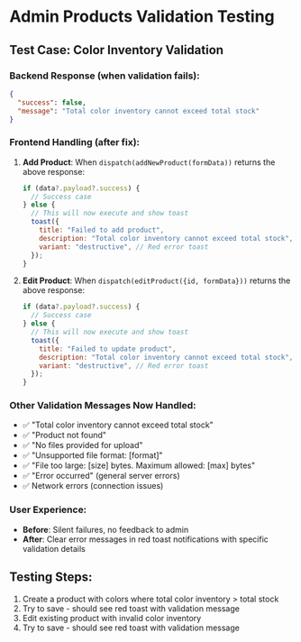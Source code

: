 # Admin Products Validation Testing

## Test Case: Color Inventory Validation

### Backend Response (when validation fails):
```json
{
  "success": false,
  "message": "Total color inventory cannot exceed total stock"
}
```

### Frontend Handling (after fix):

1. **Add Product**: When `dispatch(addNewProduct(formData))` returns the above response:
   ```javascript
   if (data?.payload?.success) {
     // Success case
   } else {
     // This will now execute and show toast
     toast({
       title: "Failed to add product",
       description: "Total color inventory cannot exceed total stock", // Backend message
       variant: "destructive", // Red error toast
     });
   }
   ```

2. **Edit Product**: When `dispatch(editProduct({id, formData}))` returns the above response:
   ```javascript
   if (data?.payload?.success) {
     // Success case
   } else {
     // This will now execute and show toast
     toast({
       title: "Failed to update product", 
       description: "Total color inventory cannot exceed total stock", // Backend message
       variant: "destructive", // Red error toast
     });
   }
   ```

### Other Validation Messages Now Handled:

- ✅ "Total color inventory cannot exceed total stock"
- ✅ "Product not found"
- ✅ "No files provided for upload"
- ✅ "Unsupported file format: [format]"
- ✅ "File too large: [size] bytes. Maximum allowed: [max] bytes"
- ✅ "Error occurred" (general server errors)
- ✅ Network errors (connection issues)

### User Experience:
- **Before**: Silent failures, no feedback to admin
- **After**: Clear error messages in red toast notifications with specific validation details

## Testing Steps:

1. Create a product with colors where total color inventory > total stock
2. Try to save - should see red toast with validation message
3. Edit existing product with invalid color inventory
4. Try to save - should see red toast with validation message
